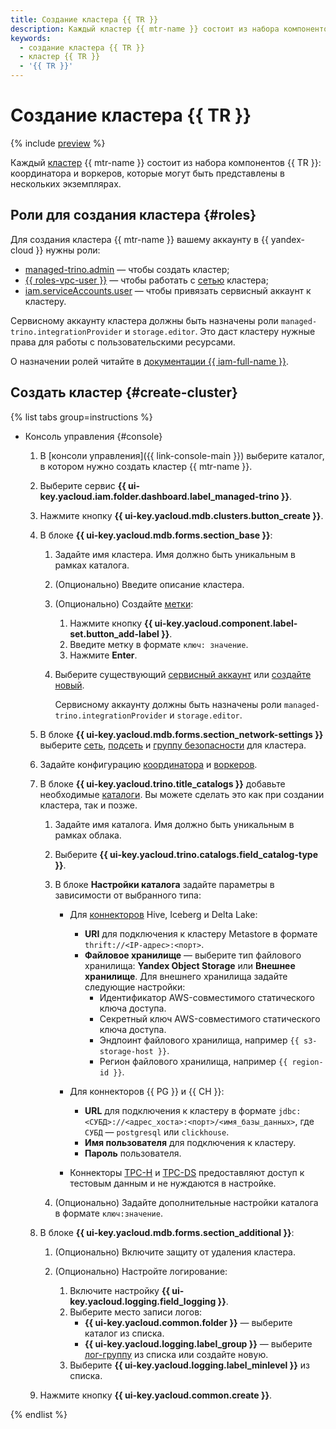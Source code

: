 ```yaml
---
title: Создание кластера {{ TR }}
description: Каждый кластер {{ mtr-name }} состоит из набора компонентов {{ TR }}, каждый из которых может быть представлен в нескольких экземплярах. Экземпляры могут находиться в разных зонах доступности.
keywords:
  - создание кластера {{ TR }}
  - кластер {{ TR }}
  - '{{ TR }}'
---
```


# Создание кластера {{ TR }}

{% include [preview](../../_includes/managed-trino/note-preview.md) %}

Каждый [кластер](../../glossary/cluster.md) {{ mtr-name }} состоит из набора компонентов {{ TR }}: координатора и воркеров, которые могут быть представлены в нескольких экземплярах.

## Роли для создания кластера {#roles}

Для создания кластера {{ mtr-name }} вашему аккаунту в {{ yandex-cloud }} нужны роли:

* [managed-trino.admin](../security.md#managed-trino-admin) — чтобы создать кластер;
* [{{ roles-vpc-user }}](../../vpc/security/index.md#vpc-user) — чтобы работать с [сетью](../../vpc/concepts/network.md#network) кластера;
* [iam.serviceAccounts.user](../../iam/security/index.md#iam-serviceAccounts-user) — чтобы привязать сервисный аккаунт к кластеру.

Сервисному аккаунту кластера должны быть назначены роли `managed-trino.integrationProvider` и `storage.editor`. Это даст кластеру нужные права для работы с пользовательскими ресурсами.

О назначении ролей читайте в [документации {{ iam-full-name }}](../../iam/operations/roles/grant.md).

## Создать кластер {#create-cluster}

{% list tabs group=instructions %}

- Консоль управления {#console}

    1. В [консоли управления]({{ link-console-main }}) выберите каталог, в котором нужно создать кластер {{ mtr-name }}.
    1. Выберите сервис **{{ ui-key.yacloud.iam.folder.dashboard.label_managed-trino }}**.
    1. Нажмите кнопку **{{ ui-key.yacloud.mdb.clusters.button_create }}**.
    1. В блоке **{{ ui-key.yacloud.mdb.forms.section_base }}**:

        1. Задайте имя кластера. Имя должно быть уникальным в рамках каталога.
        1. (Опционально) Введите описание кластера.
        1. (Опционально) Создайте [метки](../../resource-manager/concepts/labels.md):

            1. Нажмите кнопку **{{ ui-key.yacloud.component.label-set.button_add-label }}**.
            1. Введите метку в формате `ключ: значение`.
            1. Нажмите **Enter**.

        1. Выберите существующий [сервисный аккаунт](../../iam/concepts/users/service-accounts.md) или [создайте новый](../../iam/operations/sa/create.md).

            Сервисному аккаунту должны быть назначены роли `managed-trino.integrationProvider` и `storage.editor`.

    1. В блоке **{{ ui-key.yacloud.mdb.forms.section_network-settings }}** выберите [сеть](../../vpc/operations/network-create.md), [подсеть](../../vpc/operations/subnet-create.md) и [группу безопасности](../../vpc/concepts/security-groups.md) для кластера.
    1. Задайте конфигурацию [координатора](../concepts/index.md#coordinator) и [воркеров](../concepts/index.md#workers).
    1. В блоке **{{ ui-key.yacloud.trino.title_catalogs }}** добавьте необходимые [каталоги](../concepts/index.md#catalog). Вы можете сделать это как при создании кластера, так и позже.

        1. Задайте имя каталога. Имя должно быть уникальным в рамках облака.
        1. Выберите **{{ ui-key.yacloud.trino.catalogs.field_catalog-type }}**.
        1. В блоке **Настройки каталога** задайте параметры в зависимости от выбранного типа:

            * Для [коннекторов](../concepts/index.md#connector) Hive, Iceberg и Delta Lake:

                * **URI** для подключения к кластеру Metastore в формате `thrift://<IP-адрес>:<порт>`.
                * **Файловое хранилище** — выберите тип файлового хранилища: **Yandex Object Storage** или **Внешнее хранилище**. Для внешнего хранилища задайте следующие настройки:
                    * Идентификатор AWS-совместимого статического ключа доступа.
                    * Секретный ключ AWS-совместимого статического ключа доступа.
                    * Эндпоинт файлового хранилища, например `{{ s3-storage-host }}`.
                    * Регион файлового хранилища, например `{{ region-id }}`.

            * Для коннекторов {{ PG }} и {{ CH }}:

                * **URL** для подключения к кластеру в формате `jdbc:<СУБД>://<адрес_хоста>:<порт>/<имя_базы_данных>`, где `СУБД` — `postgresql` или `clickhouse`.
                * **Имя пользователя** для подключения к кластеру.
                * **Пароль** пользователя.

            * Коннекторы [TPC-H](https://trino.io/docs/current/connector/tpch.html) и [TPC-DS](https://trino.io/docs/current/connector/tpcds.html) предоставляют доступ к тестовым данным и не нуждаются в настройке.

        1. (Опционально) Задайте дополнительные настройки каталога в формате `ключ:значение`.

    1. В блоке **{{ ui-key.yacloud.mdb.forms.section_additional }}**:

        1. (Опционально) Включите защиту от удаления кластера.
        1. (Опционально) Настройте логирование:

            1. Включите настройку **{{ ui-key.yacloud.logging.field_logging }}**.
            1. Выберите место записи логов:
                * **{{ ui-key.yacloud.common.folder }}** — выберите каталог из списка.
                * **{{ ui-key.yacloud.logging.label_group }}** — выберите [лог-группу](../../logging/concepts/log-group.md) из списка или создайте новую.
            1. Выберите **{{ ui-key.yacloud.logging.label_minlevel }}** из списка.

    1. Нажмите кнопку **{{ ui-key.yacloud.common.create }}**.

{% endlist %}
